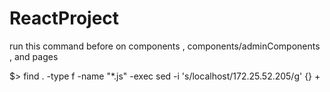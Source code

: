 # ReactProject
run this command before on components ,
 components/adminComponents , and pages 

$> find . -type f -name "*.js" -exec sed -i 's/localhost/172.25.52.205/g' {} +
 
